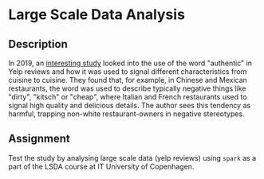 # Large Scale Data Analysis

## Description

In 2019, an [interesting study](https://ny.eater.com/2019/1/18/18183973/authenticity-yelp-reviews-white-supremacy-trap) looked into the use of the word "authentic" in Yelp reviews and how it was used to signal different characteristics from cuisine to cuisine. They found that, for example, in Chinese and Mexican restaurants, the word was used to describe typically negative things like "dirty", "kitsch" or "cheap", where Italian and French restaurants used to signal high quality and delicious details. The author sees this tendency as harmful, trapping non-white restaurant-owners in negative stereotypes.

## Assignment

Test the study by analysing large scale data (yelp reviews) using `spark` as a part of the LSDA course at IT University of Copenhagen.
